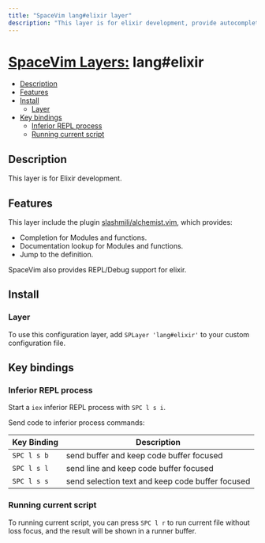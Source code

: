 ```yaml
---
title: "SpaceVim lang#elixir layer"
description: "This layer is for elixir development, provide autocompletion, syntax checking, code format for elixir file."
---
```


# [SpaceVim Layers:](https://spacevim.org/layers) lang#elixir

<!-- vim-markdown-toc GFM -->

- [Description](#description)
- [Features](#features)
- [Install](#install)
  - [Layer](#layer)
- [Key bindings](#key-bindings)
  - [Inferior REPL process](#inferior-repl-process)
  - [Running current script](#running-current-script)

<!-- vim-markdown-toc -->

## Description

This layer is for Elixir development.

## Features

This layer include the plugin [slashmili/alchemist.vim](https://github.com/slashmili/alchemist.vim), which provides:

- Completion for Modules and functions.
- Documentation lookup for Modules and functions.
- Jump to the definition.

SpaceVim also provides REPL/Debug support for elixir.

## Install

### Layer

To use this configuration layer, add `SPLayer 'lang#elixir'` to your custom configuration file.

## Key bindings

### Inferior REPL process

Start a `iex` inferior REPL process with `SPC l s i`. 

Send code to inferior process commands:

| Key Binding | Description                                      |
| ----------- | ------------------------------------------------ |
| `SPC l s b` | send buffer and keep code buffer focused         |
| `SPC l s l` | send line and keep code buffer focused           |
| `SPC l s s` | send selection text and keep code buffer focused |

### Running current script

To running current script, you can press `SPC l r` to run current file without loss focus, and the result will be shown in a runner buffer.

